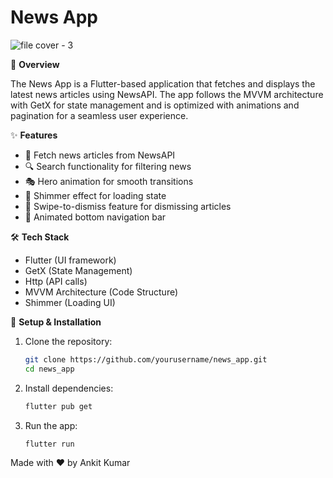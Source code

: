 # News App
![file cover - 3](https://github.com/user-attachments/assets/a11f49c1-400e-4b52-9d25-4b1db4f4fe0e)

📌 **Overview**

The News App is a Flutter-based application that fetches and displays the latest news articles using NewsAPI. The app follows the MVVM architecture with GetX for state management and is optimized with animations and pagination for a seamless user experience.

✨ **Features**

- 📡 Fetch news articles from NewsAPI
- 🔍 Search functionality for filtering news
- 🎭 Hero animation for smooth transitions
- 💫 Shimmer effect for loading state
- 📌 Swipe-to-dismiss feature for dismissing articles
- 📲 Animated bottom navigation bar

🛠️ **Tech Stack**

- Flutter (UI framework)
- GetX (State Management)
- Http (API calls)
- MVVM Architecture (Code Structure)
- Shimmer (Loading UI)

🚀 **Setup & Installation**

1. Clone the repository:
   ```bash
   git clone https://github.com/yourusername/news_app.git
   cd news_app
   ```

2. Install dependencies:
   ```bash
   flutter pub get
   ```

4. Run the app:
   ```bash
   flutter run
   ```

Made with ❤️ by Ankit Kumar
